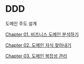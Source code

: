 # DDD

도메인 주도 설계

[Chapter 01. 비즈니스 도메인 분석하기](https://moondongmin.notion.site/Chapter-01-1ac357c44e5680b88f01e09c074e66aa?pvs=4)

[Chapter 02. 도메인 자식 찾아내기](https://moondongmin.notion.site/Chapter-02-1ad357c44e56805d968fcf4325d411cd?pvs=4)

[Chapter 03. 도메인 복잡성 관리](https://moondongmin.notion.site/Chapter-03-1b4357c44e5680939346cfcdc3707123?pvs=4)


